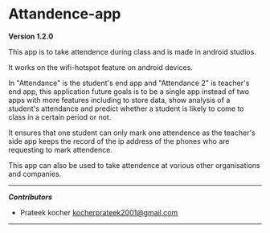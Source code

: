 # Attandence-app

**Version 1.2.0**

This app is to take attendence during class and is made in android studios.

It works on the wifi-hotspot feature on android devices.

In "Attendance" is the student's end app and "Attendance 2" is teacher's end app, this application future goals is to be a single app instead of two apps with more features including to store data, show analysis of a student's attendance and predict whether a student is likely to come to class in a certain period or not.

It ensures that one student can only mark one attendence as the teacher's side app keeps the record of the ip address of the phones who are requesting to mark attendence.

This app can also be used to take attendence at vorious other organisations and companies.
 
 ---
 ***Contributors***
 
 - Prateek kocher 
 <kocherprateek2001@gmail.com>
 ---
